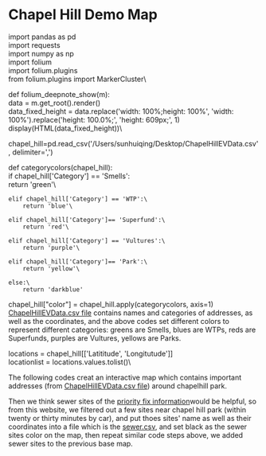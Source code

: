 # Chapel Hill Demo Map

import pandas as pd\
import requests\
import numpy as np\
import folium\
import folium.plugins\
from folium.plugins import MarkerCluster\

def folium_deepnote_show(m):\
    data = m.get_root().render()\
    data_fixed_height = data.replace('width: 100%;height: 100%', 'width: 100%').replace('height: 100.0%;', 'height: 609px;', 1)\
    display(HTML(data_fixed_height))\


chapel_hill=pd.read_csv('/Users/sunhuiqing/Desktop/ChapelHillEVData.csv', delimiter=',')


def categorycolors(chapel_hill):\
    if chapel_hill['Category'] == 'Smells':\
        return 'green'\
        
    elif chapel_hill['Category'] == 'WTP':\
        return 'blue'\
        
    elif chapel_hill['Category']== 'Superfund':\
        return 'red'\
        
    elif chapel_hill['Category'] == 'Vultures':\
        return 'purple'\
        
    elif chapel_hill['Category']== 'Park':\
        return 'yellow'\
        
    else:\
        return 'darkblue'
       
        
chapel_hill["color"] = chapel_hill.apply(categorycolors, axis=1)
[ChapelHillEVData.csv file](https://github.com/HuiqingSun/EJProject/blob/main/ChapelHillEVData.csv) contains names and categories of addresses, as well as the coordinates, and the above codes set different colors to represent different categories: greens are Smells, blues are WTPs, reds are Superfunds, purples are Vultures, yellows are Parks.



locations = chapel_hill[['Latititude', 'Longitutude']]\
locationlist = locations.values.tolist()\



The following codes creat an interactive map which contains important addresses (from [ChapelHillEVData.csv file](https://github.com/HuiqingSun/EJProject/blob/main/ChapelHillEVData.csv)) around chapelhill park.

Then we think sewer sites of the [priority fix information](https://www.ajc.com/neighborhoods/dekalb/map-the-dekalb-sewer-systems-103-priority-fixes/JBAEM2ABZRAJ3IKQREFKM737S4/)would be helpful, so from this website, we filtered out a few sites near chapel hill park (within twenty or thirty minutes by car), and put thoes sites' name as well as their coordinates into a file which is the [sewer.csv](https://github.com/HuiqingSun/EJProject/blob/main/sewer.csv), and set black as the sewer sites color on the map, then repeat similar code steps above, we added sewer sites to the previous base map.
